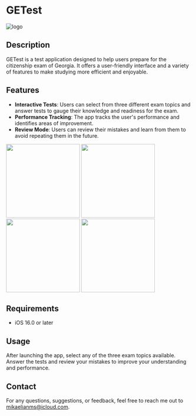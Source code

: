 # GETest
![logo](https://i.ibb.co/wzyMg6g/Screenshot-2024-04-16-at-8-36-13-PM.png)
## Description
GETest is a test application designed to help users prepare for the citizenship exam of Georgia. It offers a user-friendly interface and a variety of features to make studying more efficient and enjoyable.

## Features
- **Interactive Tests**: Users can select from three different exam topics and answer tests to gauge their knowledge and readiness for the exam.
- **Performance Tracking**: The app tracks the user's performance and identifies areas of improvement.
- **Review Mode**: Users can review their mistakes and learn from them to avoid repeating them in the future.

<img src="https://i.ibb.co/CMXrVJx/photo-2024-09-11-20-16-17.jpg" width="200"/>             <img src="https://i.ibb.co/W5H7T8z/photo-2024-09-11-20-16-19.jpg" width="200"/>  <img src="https://i.ibb.co/ByffHJS/photo-2024-09-11-20-16-20.jpg" width="200"/>             <img src="https://i.ibb.co/qJMLDCj/photo-2024-09-11-20-16-21.jpg" width="200"/>

## Requirements
- iOS 16.0 or later

## Usage
After launching the app, select any of the three exam topics available. Answer the tests and review your mistakes to improve your understanding and performance.

## Contact
For any questions, suggestions, or feedback, feel free to reach me out to mikaelianms@icloud.com.
